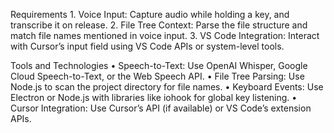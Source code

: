Requirements
	1.	Voice Input: Capture audio while holding a key, and transcribe it on release.
	2.	File Tree Context: Parse the file structure and match file names mentioned in voice input.
	3.	VS Code Integration: Interact with Cursor’s input field using VS Code APIs or system-level tools.

Tools and Technologies
	•	Speech-to-Text: Use OpenAI Whisper, Google Cloud Speech-to-Text, or the Web Speech API.
	•	File Tree Parsing: Use Node.js to scan the project directory for file names.
	•	Keyboard Events: Use Electron or Node.js with libraries like iohook for global key listening.
	•	Cursor Integration: Use Cursor’s API (if available) or VS Code’s extension APIs.